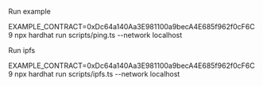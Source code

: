 Run example

EXAMPLE_CONTRACT=0xDc64a140Aa3E981100a9becA4E685f962f0cF6C9 npx hardhat run scripts/ping.ts --network localhost

Run ipfs

EXAMPLE_CONTRACT=0xDc64a140Aa3E981100a9becA4E685f962f0cF6C9 npx hardhat run scripts/ipfs.ts --network localhost

